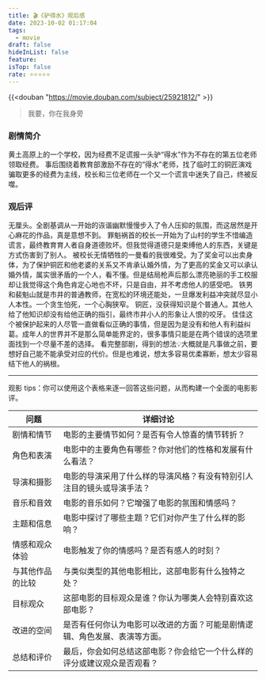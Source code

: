 ```yaml
---
title: 🎬《驴得水》观后感
date: 2023-10-02 01:17:04
tags:
  - movie
draft: false
hideInList: false
feature: 
isTop: false
rate: ⭐️⭐️⭐️⭐️⭐️
---
```


{{<douban "https://movie.douban.com/subject/25921812/" >}}

> 我要，你在我身旁

### 剧情简介
 黄土高原上的一个学校，因为经费不足谎报一头驴“得水”作为不存在的第五位老师领取经费。
 事后围绕着教育部激励不存在的“得水”老师，找了临时工的铜匠演戏骗取更多的经费为主线，校长和三位老师在一个又一个谎言中迷失了自己，终被反噬。

### 观后评
无厘头。全剧基调从一开始的诙谐幽默慢慢步入了令人压抑的氛围，而这居然是开心麻花的作品，真是意想不到。
罪魁祸首的校长一开始为了山村的学生不惜编造谎言，最终教育育人者自身道德败坏。但我觉得道德只是束缚他人的东西，关键是方式伤害到了别人。
被校长无情牺牲的一曼看的我很难受。为了奖金可以出卖身体，为了保护铜匠和他老婆的关系又不肯承认婚外情，为了更高的奖金又可以承认婚外情，属实很矛盾的一个人，看不懂。但是结局枪声后那么漂亮艳丽的手工校服却让我觉得这个角色肯定心地也不坏，只是自由，并不考虑他人的感受吧。
铁男和裴魁山就是市井的普通教师，在宽松的环境还能处，一旦爆发利益冲突就尽显小人本性。一个贪生怕死，一个心胸狭窄。
铜匠，没获得知识是个普通人。其他人给了他知识却没有给他正确的指引，最终市井小人的形象让人恨的咬牙。
佳佳这个被保护起来的人尽管一直做看似正确的事情，但是因为是没有和他人有利益纠葛。成年人的世界并不是那么简单能界定的，很多事情只能是在两个错误的选项里面找到一个尽量不差的选择。
看完整部剧，得到的想法💡大概就是凡事做之前，要想好自己能不能承受对应的代价。但是也难说，想太多容易优柔寡断，想太少容易结下他人的祸根。

<!--more-->

---

观影 tips：你可以使用这个表格来逐一回答这些问题，从而构建一个全面的电影影评。


| 问题                             | 详细讨论                                                                                      |
| -------------------------------- | ----------------------------------------------------------------------------------------------- |
| 剧情和情节                       | 电影的主要情节如何？是否有令人惊喜的情节转折？                                               |
| 角色和表演                       | 电影中的主要角色有哪些？你对他们的性格和发展有什么看法？                                      |
| 导演和摄影                       | 电影的导演采用了什么样的导演风格？有没有特别引人注目的镜头或导演手法？                     |
| 音乐和音效                       | 电影的音乐如何？它增强了电影的氛围和情感吗？                                                    |
| 主题和信息                       | 电影中探讨了哪些主题？它们对你产生了什么样的影响？                                              |
| 情感和观众体验                   | 电影触发了你的情感吗？是否有感人的时刻？                                                        |
| 与其他作品的比较               | 与类似类型的其他电影相比，这部电影有什么独特之处？                                              |
| 目标观众                         | 这部电影的目标观众是谁？你认为哪类人会特别喜欢这部电影？                                        |
| 改进的空间                       | 是否有任何你认为电影可以改进的方面？可能是剧情逻辑、角色发展、表演等方面。                   |
| 总结和评价                       | 最后，你会如何总结这部电影？你会给它一个什么样的评分或建议观众是否观看？                      |



